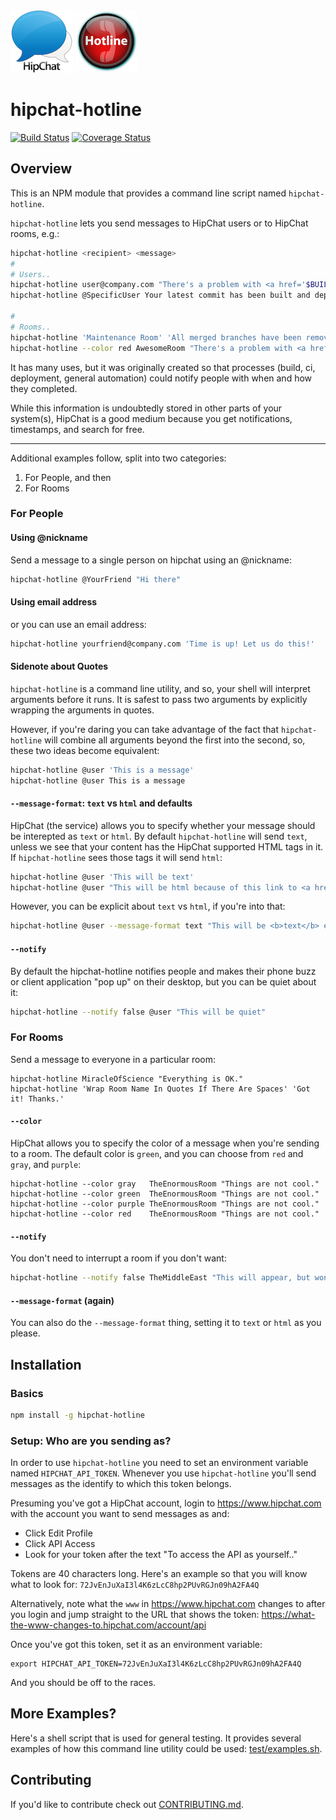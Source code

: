 <img alt="HipChat" style="width: 100px; height: 100px" src="https://raw.githubusercontent.com/jedcn/hipchat-hotline/master/docs/images/hipchat.png">
<img alt="Hotline" style="width: 100px; height: 100px" src="https://raw.githubusercontent.com/jedcn/hipchat-hotline/master/docs/images/hotline.png">

# hipchat-hotline

[![Build Status](https://travis-ci.org/jedcn/hipchat-hotline.svg?branch=master)](https://travis-ci.org/jedcn/hipchat-hotline)
[![Coverage Status](https://coveralls.io/repos/jedcn/hipchat-hotline/badge.svg?branch=master)](https://coveralls.io/r/jedcn/hipchat-hotline?branch=master)

## Overview

This is an NPM module that provides a command line script named
`hipchat-hotline`.

`hipchat-hotline` lets you send messages to HipChat users or to
HipChat rooms, e.g.:

```sh
hipchat-hotline <recipient> <message>
#
# Users..
hipchat-hotline user@company.com "There's a problem with <a href='$BUILD_URL'>this build</a>."
hipchat-hotline @SpecificUser Your latest commit has been built and deployed.

#
# Rooms..
hipchat-hotline 'Maintenance Room' 'All merged branches have been removed. Cleanup complete.'
hipchat-hotline --color red AwesomeRoom "There's a problem with <a href='$BUILD_URL'>this build</a>."
```

It has many uses, but it was originally created so that processes
(build, ci, deployment, general automation) could notify people with
when and how they completed.

While this information is undoubtedly stored in other parts of your
system(s), HipChat is a good medium because you get notifications,
timestamps, and search for free.

---

Additional examples follow, split into two categories:

1. For People, and then
2. For Rooms

### For People

#### Using @nickname

Send a message to a single person on hipchat using an @nickname:

```sh
hipchat-hotline @YourFriend "Hi there"
```

#### Using email address

or you can use an email address:

```sh
hipchat-hotline yourfriend@company.com 'Time is up! Let us do this!'
```

#### Sidenote about Quotes

`hipchat-hotline` is a command line utility, and so, your shell will
interpret arguments before it runs. It is safest to pass two
arguments by explicitly wrapping the arguments in quotes.

However, if you're daring you can take advantage of the fact that
`hipchat-hotline` will combine all arguments beyond the first into the
second, so, these two ideas become equivalent:

```sh
hipchat-hotline @user 'This is a message'
hipchat-hotline @user This is a message
```

#### `--message-format`: `text` vs `html` and defaults

HipChat (the service) allows you to specify whether your message
should be interepted as `text` or `html`. By default `hipchat-hotline`
will send `text`, unless we see that your content has the HipChat
supported HTML tags in it. If `hipchat-hotline` sees those tags it
will send `html`:

```sh
hipchat-hotline @user 'This will be text'
hipchat-hotline @user "This will be html because of this link to <a href='https://hipchat.com'>hipchat</a>"
```

However, you can be explicit about `text` vs `html`, if you're into
that:

```sh
hipchat-hotline @user --message-format text "This will be <b>text</b> even though there is a <b>"
```

#### `--notify`

By default the hipchat-hotline notifies people and makes their phone
buzz or client application "pop up" on their desktop, but you can be
quiet about it:

```sh
hipchat-hotline --notify false @user "This will be quiet"
```

### For Rooms

Send a message to everyone in a particular room:

```
hipchat-hotline MiracleOfScience "Everything is OK."
hipchat-hotline 'Wrap Room Name In Quotes If There Are Spaces' 'Got it! Thanks.'
```

#### `--color`

HipChat allows you to specify the color of a message when you're
sending to a room. The default color is `green`, and you can choose
from `red` and `gray`, and `purple`:

```
hipchat-hotline --color gray   TheEnormousRoom "Things are not cool."
hipchat-hotline --color green  TheEnormousRoom "Things are not cool."
hipchat-hotline --color purple TheEnormousRoom "Things are not cool."
hipchat-hotline --color red    TheEnormousRoom "Things are not cool."
```

#### `--notify`

You don't need to interrupt a room if you don't want:

```sh
hipchat-hotline --notify false TheMiddleEast "This will appear, but won't notify."
```

#### `--message-format` (again)

You can also do the `--message-format` thing, setting it to `text` or
`html` as you please.

## Installation

### Basics

```sh
npm install -g hipchat-hotline
```

### Setup: Who are you sending as?

In order to use `hipchat-hotline` you need to set an environment
variable named `HIPCHAT_API_TOKEN`. Whenever you use `hipchat-hotline`
you'll send messages as the identify to which this token belongs.

Presuming you've got a HipChat account, login to
https://www.hipchat.com with the account you want to send messages as
and:

* Click Edit Profile
* Click API Access
* Look for your token after the text "To access the API as yourself.."

Tokens are 40 characters long. Here's an example so that you will know
what to look for: `72JvEnJuXaI3l4K6zLcC8hp2PUvRGJn09hA2FA4Q`

Alternatively, note what the `www` in https://www.hipchat.com changes
to after you login and jump straight to the URL that shows the token:
https://what-the-www-changes-to.hipchat.com/account/api

Once you've got this token, set it as an environment variable:

    export HIPCHAT_API_TOKEN=72JvEnJuXaI3l4K6zLcC8hp2PUvRGJn09hA2FA4Q

And you should be off to the races.

## More Examples?

Here's a shell script that is used for general testing. It provides
several examples of how this command line utility could be used:
[test/examples.sh][examples].

[examples]: ./test/examples.sh

## Contributing

If you'd like to contribute check out
[CONTRIBUTING.md][CONTRIBUTING.md].

[CONTRIBUTING.md]: ./docs/CONTRIBUTING.md

